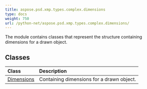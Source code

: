 ```yaml
---
title: aspose.psd.xmp.types.complex.dimensions
type: docs
weight: 750
url: /python-net/aspose.psd.xmp.types.complex.dimensions/
---
```



The module contains classes that represent the structure containing dimensions for a drawn object.

## **Classes**
| **Class** | **Description** |
| :- | :- |
| [Dimensions](/psd/python-net/aspose.psd.xmp.types.complex.dimensions/dimensions/) | Containing dimensions for a drawn object. |
